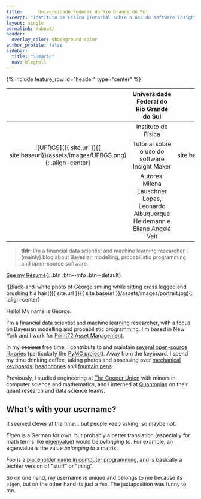 ```yaml
---
title:      Universidade Federal do Rio Grande do Sul
excerpt: "Instituto de Física |Tutorial sobre o uso do software Insight Maker| Autores: Milena Lauschner Lopes, Leonardo Albuquerque Heidemann e Eliane Angela Veit"
layout: single
permalink: /about/
header:
  overlay_color: $background-color
author_profile: false
sidebar:
  title: "Sumário"
  nav: blogroll
---
```

{% include feature_row id="header" type="center" %}

|                	|  Universidade Federal do Rio Grande do Sul |                	|
|:----:           |                  :----:	                   |      :-----:   	|
|   	|  Instituto de Física 	|   	|
|![UFRGS]({{ site.url }}{{ site.baseurl}}/assets/images/UFRGS.png){: .align-center}|Tutorial sobre o uso do software Insight Maker|![IF]({{ site.url }}{{ site.baseurl}}/assets/images/IF.png){: .align-center}|
|   	|   Autores: Milena Lauschner Lopes, Leonardo Albuquerque Heidemann e Eliane Angela Veit	|   	|

> **tldr:** I'm a financial data scientist and machine learning researcher. I
> (mainly) blog about Bayesian modelling, probabilistic programming and
> open-source software.

[<i class="fas fa-file-pdf"></i> See my
Résumé](https://ln2.sync.com/dl/37ab0c9b0/pu7bvjv3-9gv6sjie-ggmayp6u-jy8jr59r){:
.btn .btn--info .btn--default}

![Black-and-white photo of George smiling while sitting cross legged and
brushing his hair]({{ site.url }}{{ site.baseurl
}}/assets/images/portrait.jpg){: .align-center}

Hello! My name is George.

I'm a financial data scientist and machine learning researcher, with a focus on
Bayesian modelling and probabilistic programming. I'm based in New York and I
work for [Point72 Asset Management](http://point72.com).

In my ~~copious~~ free time, I contribute to and maintain [several open-source
libraries](https://eigenfoo.xyz/work/#software) (particularly the [PyMC
project](https://github.com/pymc-devs)). Away from the keyboard, I spend my time
drinking coffee, taking photos and obsessing over [mechanical
keyboards](https://www.reddit.com/r/MechanicalKeyboards/),
[headphones](https://www.reddit.com/r/headphones/) and [fountain
pens](https://www.reddit.com/r/fountainpens/).

Previously, I studied engineering at [The Cooper
Union](http://cooper.edu/welcome) with minors in computer science and
mathematics, and I interned at [Quantopian](https://www.quantopian.com/) on
their quant research and data science teams.

## What's with your username?

It seemed clever at the time... but people keep asking, so maybe not.

_Eigen_ is a German for _own_, but probably a better translation (especially for
math terms like
[eigenvalue](https://en.wikipedia.org/wiki/Eigenvalues_and_eigenvectors)) would
be _belonging to_. For example, an eigenvalue is the value _belonging to_ a
matrix.

_Foo_ is a [placeholder name in computer
programming](https://en.wikipedia.org/wiki/Foobar), and is basically a techier
version of "stuff" or "thing".

So on one hand, my username is unique and belongs to me because its `eigen`, but
on the other hand its just a `foo`. The juxtaposition was funny to me.

